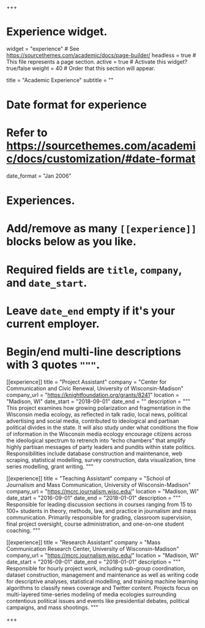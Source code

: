 +++
# Experience widget.
widget = "experience"  # See https://sourcethemes.com/academic/docs/page-builder/
headless = true  # This file represents a page section.
active = true  # Activate this widget? true/false
weight = 40  # Order that this section will appear.

title = "Academic Experience"
subtitle = ""

# Date format for experience
#   Refer to https://sourcethemes.com/academic/docs/customization/#date-format
date_format = "Jan 2006"

# Experiences.
#   Add/remove as many `[[experience]]` blocks below as you like.
#   Required fields are `title`, `company`, and `date_start`.
#   Leave `date_end` empty if it's your current employer.
#   Begin/end multi-line descriptions with 3 quotes `"""`.

[[experience]]
  title = "Project Assistant"
  company = "Center for Communication and Civic Renewal, University of Wisconsin-Madison"
  company_url = "https://knightfoundation.org/grants/8241"
  location = "Madison, WI"
  date_start = "2018-09-01"
  date_end = ""
  description = """
This project examines how growing polarization and fragmentation in the Wisconsin media ecology, as reflected in talk radio, local news, political advertising and social media, contributed to ideological and partisan political divides in the state. It will also study under what conditions the flow of information in the Wisconsin media ecology encourage citizens across the ideological spectrum to retrench into “echo chambers” that amplify highly partisan messages of party leaders and pundits within state politics. 
Responsibilities include database construction and maintenance, web scraping, statistical modelling, survey construction, data visualization, time series modelling, grant writing.
"""

[[experience]]
  title = "Teaching Assistant"
  company = "School of Journalism and Mass Communication, University of Wisconsin-Madison"
  company_url = "https://mcrc.journalism.wisc.edu/"
  location = "Madison, WI"
  date_start = "2016-09-01"
  date_end = "2018-01-01"
  description = """
Responsible for leading discussion sections in courses ranging from 15 to 100+ students in theory, methods, law, and practice in journalism and mass communication. Primarily responsible for grading, classroom supervision, final project oversight, course administration, and one-on-one student coaching. 
  """

[[experience]]
  title = "Research Assistant"
  company = "Mass Communication Research Center, University of Wisconsin-Madison"
  company_url = "https://mcrc.journalism.wisc.edu/"
  location = "Madison, WI"
  date_start = "2016-09-01"
  date_end = "2018-01-01"
  description = """
Responsible for hourly project work, including sub-group coordination, dataset construction, management and maintenance as well as writing code for descriptive analyses, statistical modelling, and training machine learning algorithms to classify news coverage and Twitter content. Projects focus on multi-layered time-series modeling of media ecologies surrounding contentious political issues and events like presidential debates, political campaigns, and mass shootings.
  """

+++
